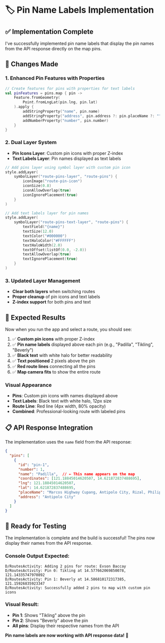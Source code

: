 # 🏷️ Pin Name Labels Implementation

## ✅ **Implementation Complete**

I've successfully implemented pin name labels that display the pin names from the API response directly on the map pins.

## 🔧 **Changes Made**

### **1. Enhanced Pin Features with Properties**
```kotlin
// Create features for pins with properties for text labels
val pinFeatures = pins.map { pin ->
    Feature.fromGeometry(
        Point.fromLngLat(pin.lng, pin.lat)
    ).apply {
        addStringProperty("name", pin.name)
        addStringProperty("address", pin.address ?: pin.placeName ?: "")
        addNumberProperty("number", pin.number)
    }
}
```

### **2. Dual Layer System**
- **Pin Icons Layer**: Custom pin icons with proper Z-index
- **Text Labels Layer**: Pin names displayed as text labels

```kotlin
// Add pins layer using symbol layer with custom pin icon
style.addLayer(
    symbolLayer("route-pins-layer", "route-pins") {
        iconImage("route-pin-icon")
        iconSize(0.8)
        iconAllowOverlap(true)
        iconIgnorePlacement(true)
    }
)

// Add text labels layer for pin names
style.addLayer(
    symbolLayer("route-pins-text-layer", "route-pins") {
        textField("{name}")
        textSize(12.0)
        textColor("#000000")
        textHaloColor("#FFFFFF")
        textHaloWidth(2.0)
        textOffset(listOf(0.0, -2.0))
        textAllowOverlap(true)
        textIgnorePlacement(true)
    }
)
```

### **3. Updated Layer Management**
- **Clear both layers** when switching routes
- **Proper cleanup** of pin icons and text labels
- **Z-index support** for both pins and text

## 🎯 **Expected Results**

Now when you run the app and select a route, you should see:

1. ✅ **Custom pin icons** with proper Z-index
2. ✅ **Pin name labels** displayed above each pin (e.g., "Padilla", "Tikling", "Beverly")
3. ✅ **Black text** with white halo for better readability
4. ✅ **Text positioned** 2 pixels above the pin
5. ✅ **Red route lines** connecting all the pins
6. ✅ **Map camera fits** to show the entire route

### **Visual Appearance**
- **Pins**: Custom pin icons with names displayed above
- **Text Labels**: Black text with white halo, 12px size
- **Route Line**: Red line (4px width, 80% opacity)
- **Combined**: Professional-looking route with labeled pins

## 📋 **API Response Integration**

The implementation uses the `name` field from the API response:
```json
{
  "pins": [
    {
      "id": "pin-1",
      "number": 1,
      "name": "Padilla",  // ← This name appears on the map
      "coordinates": [121.18845014620507, 14.621872837488695],
      "lng": 121.18845014620507,
      "lat": 14.621872837488695,
      "placeName": "Marcos Highway Cupang, Antipolo City, Rizal, Philippines",
      "address": "Antipolo City"
    }
  ]
}
```

## 🚀 **Ready for Testing**

The implementation is complete and the build is successful! The pins now display their names from the API response.

### **Console Output Expected:**
```
D/RoutesActivity: Adding 2 pins for route: Evson Baccay
D/RoutesActivity: Pin 0: Tikling at 14.577662069850078, 121.14335747970892
D/RoutesActivity: Pin 1: Beverly at 14.586810172317385, 121.15926835923347
D/RoutesActivity: Successfully added 2 pins to map with custom pin icons
```

### **Visual Result:**
- **Pin 1**: Shows "Tikling" above the pin
- **Pin 2**: Shows "Beverly" above the pin
- **All pins**: Display their respective names from the API

**Pin name labels are now working with API response data!** 🎉


